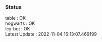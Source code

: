 ### Status


table : OK  
hogwarts : OK  
icy-bot : OK  
Latest Update : 2022-11-04 16:13:07.469199
